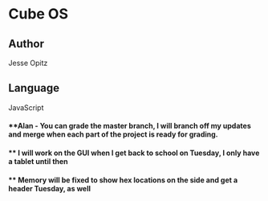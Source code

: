 # Cube OS
## Author 
Jesse Opitz
## Language 
JavaScript

#### **Alan - You can grade the master branch, I will branch off my updates and merge when each part of the project is ready for grading.
#### ** I will work on the GUI when I get back to school on Tuesday, I only have a tablet until then
#### ** Memory will be fixed to show hex locations on the side and get a header Tuesday, as well
